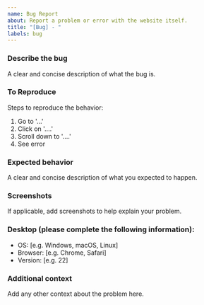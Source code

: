 ```yaml
---
name: Bug Report
about: Report a problem or error with the website itself.
title: "[Bug] - "
labels: bug
---
```


### Describe the bug

A clear and concise description of what the bug is.

### To Reproduce

Steps to reproduce the behavior:
1. Go to '...'
2. Click on '....'
3. Scroll down to '....'
4. See error

### Expected behavior

A clear and concise description of what you expected to happen.

### Screenshots

If applicable, add screenshots to help explain your problem.

### Desktop (please complete the following information):
- OS: [e.g. Windows, macOS, Linux]
- Browser: [e.g. Chrome, Safari]
- Version: [e.g. 22]

### Additional context

Add any other context about the problem here.
